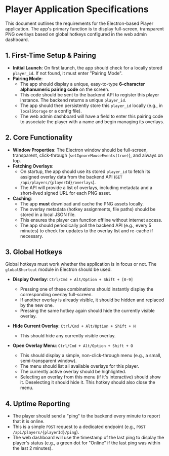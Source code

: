 # Player Application Specifications

This document outlines the requirements for the Electron-based Player application. The app's primary function is to display full-screen, transparent PNG overlays based on global hotkeys configured in the web admin dashboard.

## 1. First-Time Setup & Pairing

-   **Initial Launch**: On first launch, the app should check for a locally stored `player_id`. If not found, it must enter "Pairing Mode".
-   **Pairing Mode**:
    -   The app should display a unique, easy-to-type **6-character alphanumeric pairing code** on the screen.
    -   This code should be sent to the backend API to register this player instance. The backend returns a unique `player_id`.
    -   The app should then persistently store this `player_id` locally (e.g., in `localStorage` or a config file).
    -   The web admin dashboard will have a field to enter this pairing code to associate the player with a name and begin managing its overlays.

## 2. Core Functionality

-   **Window Properties**: The Electron window should be full-screen, transparent, click-through (`setIgnoreMouseEvents(true)`), and always on top.
-   **Fetching Overlays**:
    -   On startup, the app should use its stored `player_id` to fetch its assigned overlay data from the backend API (`GET /api/players/{playerId}/overlays`).
    -   The API will provide a list of overlays, including metadata and a short-lived signed URL for each PNG asset.
-   **Caching**:
    -   The app **must** download and cache the PNG assets locally.
    -   The overlay metadata (hotkey assignments, file paths) should be stored in a local JSON file.
    -   This ensures the player can function offline without internet access.
    -   The app should periodically poll the backend API (e.g., every 5 minutes) to check for updates to the overlay list and re-cache if necessary.

## 3. Global Hotkeys

Global hotkeys must work whether the application is in focus or not. The `globalShortcut` module in Electron should be used.

-   **Display Overlay**: `Ctrl/Cmd + Alt/Option + Shift + [0-9]`
    -   Pressing one of these combinations should instantly display the corresponding overlay full-screen.
    -   If another overlay is already visible, it should be hidden and replaced by the new one.
    -   Pressing the same hotkey again should hide the currently visible overlay.

-   **Hide Current Overlay**: `Ctrl/Cmd + Alt/Option + Shift + H`
    -   This should hide any currently visible overlay.

-   **Open Overlay Menu**: `Ctrl/Cmd + Alt/Option + Shift + O`
    -   This should display a simple, non-click-through menu (e.g., a small, semi-transparent window).
    -   The menu should list all available overlays for this player.
    -   The currently active overlay should be highlighted.
    -   Selecting an overlay from this menu (if it's interactive) should show it. Deselecting it should hide it. This hotkey should also close the menu.

## 4. Uptime Reporting

-   The player should send a "ping" to the backend every minute to report that it is online.
-   This is a simple `POST` request to a dedicated endpoint (e.g., `POST /api/players/{playerId}/ping`).
-   The web dashboard will use the timestamp of the last ping to display the player's status (e.g., a green dot for "Online" if the last ping was within the last 2 minutes).

